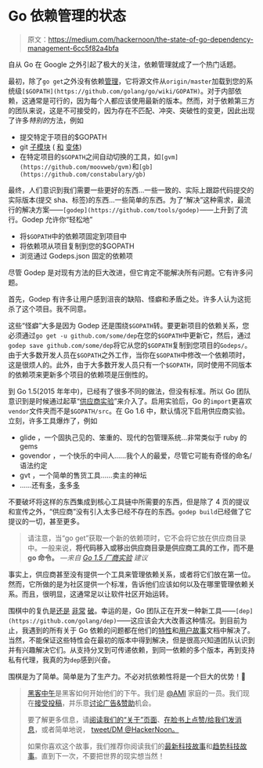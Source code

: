 # Go 依赖管理的状态

> 原文：<https://medium.com/hackernoon/the-state-of-go-dependency-management-6cc5f82a4bfa>

自从 Go 在 Google 之外引起了极大的关注，依赖管理就成了一个热门话题。

最初，除了`go get`之外没有依赖[管理](https://hackernoon.com/tagged/management)，它将源文件从`origin/master`加载到您的系统级`[$GOPATH](https://github.com/golang/go/wiki/GOPATH)`。对于内部依赖，这通常是可行的，因为每个人都应该使用最新的版本。然而，对于依赖第三方的团队来说，这是不可接受的，因为存在不匹配、冲突、突破性的变更，因此出现了许多*特别的*方法，例如

*   提交特定于项目的$GOPATH
*   git [子模块](https://git-scm.com/book/en/v2/Git-Tools-Submodules) ( [和](https://github.com/ingydotnet/git-subrepo) [变体](https://git-scm.com/book/en/v1/Git-Tools-Subtree-Merging))
*   在特定项目的`$GOPATH`之间自动切换的工具，如`[gvm](https://github.com/moovweb/gvm)`和`[gb](https://github.com/constabulary/gb)`

最终，人们意识到我们需要一些更好的东西…一些一致的、实际上跟踪代码提交的实际版本(提交 sha、标签)的东西…一些简单的东西。为了“解决”这种需求，最流行的解决方案——`[godep](https://github.com/tools/godep)`——上升到了流行。Godep 允许你“轻松地”

*   将`$GOPATH`中的依赖项固定到项目中
*   将依赖项从项目复制到您的$GOPATH
*   浏览通过 Godeps.json 固定的依赖项

尽管 Godep 是对现有方法的巨大改进，但它肯定不能解决所有问题。它有许多问题。

首先，Godep 有许多让用户感到沮丧的缺陷、怪癖和矛盾之处。许多人认为这扼杀了这个项目。我不同意。

这些“怪癖”大多是因为 Godep 还是围绕`$GOPATH`转。要更新项目的依赖关系，您必须通过`go get -u github.com/some/dep`在您的`$GOPATH`中更新它，然后，通过`godep save github.com/some/dep`将它从您的`$GOPATH`复制到您项目的`Godeps/`。由于大多数开发人员在`$GOPATH`之外工作，当你在`$GOPATH`中修改一个依赖项时，这是很烦人的。此外，由于大多数开发人员只有一个`$GOPATH`，同时使用不同版本的依赖项来更新多个项目的依赖项是压倒性的。

到 Go 1.5(2015 年年中)，已经有了很多不同的做法，但没有标准。所以 Go 团队意识到是时候通过起草“[供应商实验](https://docs.google.com/document/d/1Bz5-UB7g2uPBdOx-rw5t9MxJwkfpx90cqG9AFL0JAYo/edit)”来介入了。启用实验后，Go 的`import`更喜欢`vendor`文件夹而不是`$GOPATH/src`。在 Go 1.6 中，默认情况下启用供应商实验。立刻，许多工具爆炸了，例如

*   glide ，一个固执己见的、笨重的、现代的包管理系统…非常类似于 ruby 的 gems
*   govendor ，一个快乐的中间人……我个人的最爱，尽管它可能有奇怪的命名/语法约定
*   gvt ，一个简单的售货工具……卖主的神坛
*   ……还有[多](https://github.com/govend/govend)，[多](https://github.com/skelterjohn/wgo)多[多](https://github.com/dpw/vendetta)

不要破坏将这样的东西集成到核心工具链中所需要的东西，但是除了 4 页的提议和宣传之外，“供应商”没有引入太多已经不存在的东西。`godep build`已经做了它提议的一切，甚至更多。

> 请注意，当“go get”获取一个新的依赖项时，它不会将它放在供应商目录中。一般来说，**将代码移入或移出供应商目录是供应商工具的工作，而不是 go 命令。**
> *—来自* [*Go 1.5 厂商实验*](https://docs.google.com/document/d/1Bz5-UB7g2uPBdOx-rw5t9MxJwkfpx90cqG9AFL0JAYo/edit) *建议*

事实上，供应商甚至没有提供一个工具来管理依赖关系，或者将它们放在第一位。然而，它所做的是为社区提供一个标准，告诉他们应该如何以及在哪里管理依赖关系。而且，很明显，这通常足以让软件社区开始运转。

围棋中的复仇是[还是](https://github.com/kardianos/govendor/issues) [非常](https://github.com/mattfarina/golang-broken-vendor) [破](https://github.com/golang/go/issues?utf8=%E2%9C%93&q=is%3Aissue%20is%3Aopen%20vendor)。幸运的是，Go 团队正在开发一种新工具——`[dep](https://github.com/golang/dep)`——这应该会大大改善这种情况。到目前为止，我遇到的所有关于 Go 依赖的问题都在他们的[特性](https://docs.google.com/document/d/1JNP6DgSK-c6KqveIhQk-n_HAw3hsZkL-okoleM43NgA/edit#)和[用户故事](https://docs.google.com/document/d/1wT8e8wBHMrSRHY4UF_60GCgyWGqvYye4THvaDARPySs/edit#heading=h.50hvk96hc71m)文档中解决了。当然，不能保证这些特性会在最初的版本中得到解决，但是很高兴知道团队认识到并有兴趣解决它们。从支持分叉到可传递依赖，到同一依赖的多个版本，再到支持私有代理，我真的为`dep`感到兴奋。

围棋是为了简单。简单是为了生产力。不必对抗依赖性将是一个巨大的优势！🎉

> [黑客中午](http://bit.ly/Hackernoon)是黑客如何开始他们的下午。我们是 [@AMI](http://bit.ly/atAMIatAMI) 家庭的一员。我们现在[接受投稿](http://bit.ly/hackernoonsubmission)，并乐意[讨论广告&赞助](mailto:partners@amipublications.com)机会。
> 
> 要了解更多信息，请[阅读我们的“关于”页面](https://goo.gl/4ofytp)、[在脸书上点赞/给我们发消息](http://bit.ly/HackernoonFB)，或者简单地说， [tweet/DM @HackerNoon。](https://goo.gl/k7XYbx)
> 
> 如果你喜欢这个故事，我们推荐你阅读我们的[最新科技故事](http://bit.ly/hackernoonlatestt)和[趋势科技故事](https://hackernoon.com/trending)。直到下一次，不要把世界的现实想当然！